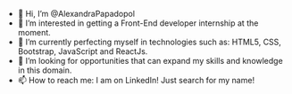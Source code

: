 - 👋 Hi, I’m @AlexandraPapadopol
- 👀 I’m interested in getting a Front-End developer internship at the moment.
- 🌱 I’m currently perfecting myself in technologies such as: HTML5, CSS, Bootstrap, JavaScript and ReactJs.
- 💞️ I’m looking for opportunities that can expand my skills and knowledge in this domain.
- 📫 How to reach me: I am on LinkedIn! Just search for my name!

<!---
AlexandraPapadopol/AlexandraPapadopol is a ✨ special ✨ repository because its `README.md` (this file) appears on your GitHub profile.
You can click the Preview link to take a look at your changes.
--->
